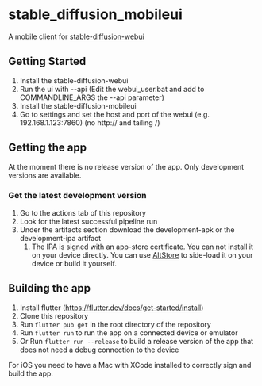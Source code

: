 # stable_diffusion_mobileui

A mobile client for [stable-diffusion-webui](https://github.com/AUTOMATIC1111/stable-diffusion-webui)
<br/>
## Getting Started

1. Install the stable-diffusion-webui
2. Run the ui with --api (Edit the webui_user.bat and add to COMMANDLINE_ARGS the --api parameter)
3. Install the stable-diffusion-mobileui
4. Go to settings and set the host and port of the webui (e.g. 192.168.1.123:7860) (no http:// and tailing /)

## Getting the app

At the moment there is no release version of the app. Only development versions are available.

### Get the latest development version

1. Go to the actions tab of this repository
2. Look for the latest successful pipeline run
3. Under the artifacts section download the development-apk or the development-ipa artifact
   1. The IPA is signed with an app-store certificate. You can not install it on your device directly. You can use [AltStore](https://altstore.io/) to side-load it on your device or build it yourself.

## Building the app

1. Install flutter (https://flutter.dev/docs/get-started/install)
2. Clone this repository
3. Run `flutter pub get` in the root directory of the repository
4. Run `flutter run` to run the app on a connected device or emulator
5. Or Run `flutter run --release` to build a release version of the app that does not need a debug connection to the device

For iOS you need to have a Mac with XCode installed to correctly sign and build the app.
